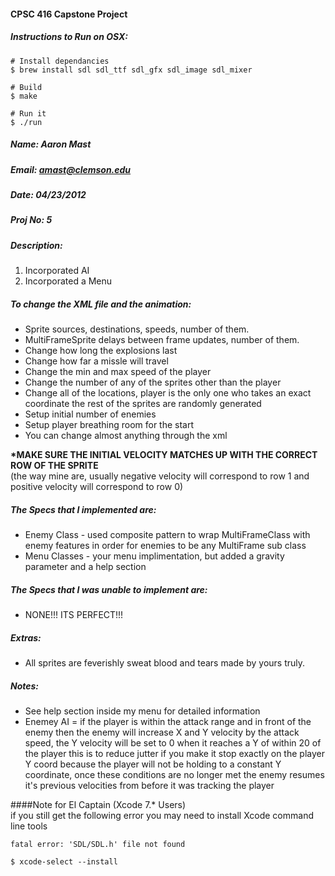 #### CPSC 416 Capstone Project  
##### Instructions to Run on OSX:  

```
# Install dependancies
$ brew install sdl sdl_ttf sdl_gfx sdl_image sdl_mixer

# Build
$ make

# Run it
$ ./run
```

##### Name: Aaron Mast
##### Email: amast@clemson.edu</h4>
##### Date: 04/23/2012
##### Proj No: 5

##### Description:
1. Incorporated AI
2. Incorporated a Menu

##### To change the XML file and the animation:  
* Sprite sources, destinations, speeds, number of them.  
* MultiFrameSprite delays between frame updates, number of them.  
* Change how long the explosions last  
* Change how far a missle will travel  
* Change the min and max speed of the player  
* Change the number of any of the sprites other than the player  
* Change all of the locations, player is the only one who takes an exact coordinate the rest of the sprites are randomly generated  
* Setup initial number of enemies  
* Setup player breathing room for the start  
* You can change almost anything through the xml  


**\*MAKE SURE THE INITIAL VELOCITY MATCHES UP WITH THE CORRECT ROW OF THE SPRITE**  
(the way mine are, usually negative velocity will correspond to row 1 and positive velocity will correspond to row 0)

##### The Specs that I implemented are: 
* Enemy Class - used composite pattern to wrap MultiFrameClass with enemy features in order for enemies to be any MultiFrame sub class  
* Menu Classes - your menu implimentation, but added a gravity parameter and a help section  

##### The Specs that I was unable to implement are:  
* NONE!!! ITS PERFECT!!!  

##### Extras:  
* All sprites are feverishly sweat blood and tears made by yours truly.  

##### Notes:  
* See help section inside my menu for detailed information  
* Enemey AI = if the player is within the attack range and in front of the enemy then the enemy will increase X and Y velocity by the attack speed, the Y velocity will be set to 0 when it reaches a Y of within 20 of the player
this is to reduce jutter if you make it stop exactly on the player Y coord because the player will not be holding to a constant Y coordinate, once these conditions are no longer met the enemy resumes it's previous velocities from before it was tracking the player  


####Note for El Captain (Xcode 7.* Users)  
if you still get the following error you may need to install Xcode command line tools  

```fatal error: 'SDL/SDL.h' file not found```

```$ xcode-select --install```
